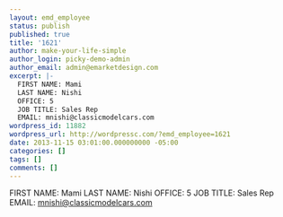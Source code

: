 ```yaml
---
layout: emd_employee
status: publish
published: true
title: '1621'
author: make-your-life-simple
author_login: picky-demo-admin
author_email: admin@emarketdesign.com
excerpt: |-
  FIRST NAME: Mami
  LAST NAME: Nishi
  OFFICE: 5
  JOB TITLE: Sales Rep
  EMAIL: mnishi@classicmodelcars.com
wordpress_id: 11882
wordpress_url: http://wordpressc.com/?emd_employee=1621
date: 2013-11-15 03:01:00.000000000 -05:00
categories: []
tags: []
comments: []
---
```

FIRST NAME: Mami
LAST NAME: Nishi
OFFICE: 5
JOB TITLE: Sales Rep
EMAIL: mnishi@classicmodelcars.com
